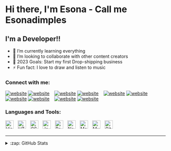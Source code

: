 # Hi there, I'm Esona - Call me Esonadimples


## I'm a Developer!!

- 🌱 I’m currently learning everything
- 👯 I’m looking to collaborate with other content creators
- 🥅 2023 Goals: Start my first Drop-shipping business
- ⚡ Fun fact: I love to draw and listen to music

### Connect with me:

[![website](./img/globe-light.svg)](https://remarkableally.com#gh-light-mode-only)
[![website](./img/globe-dark.svg)](https://remarkableally.com#gh-dark-mode-only)
&nbsp;&nbsp;
[![website](./img/youtube-light.svg)](https://www.youtube.com/channel/UCRRFHzaTXhGkEiy8twVVTpw#gh-light-mode-only)
[![website](./img/youtube-dark.svg)](https://www.youtube.com/channel/UCRRFHzaTXhGkEiy8twVVTpw#gh-dark-mode-only)
&nbsp;&nbsp;
[![website](./img/twitter-light.svg)](https://twitter.com/xoli_kelvin#gh-light-mode-only)
[![website](./img/twitter-dark.svg)](https://twitter.com/xoli_kelvin#gh-dark-mode-only)
&nbsp;&nbsp;
[![website](./img/linkedin-light.svg)](https://linkedin.com/in/xolile-radebe-271a73252#gh-light-mode-only)
[![website](./img/linkedin-dark.svg)](https://www.linkedin.com/in/xolile-radebe-271a73252#gh-dark-mode-only)
&nbsp;&nbsp;
[![website](./img/instagram-light.svg)](https://instagram.com/xoli_kelvin#gh-light-mode-only)
[![website](./img/instagram-dark.svg)](https://instagram.com/xoli_kelvin#gh-dark-mode-only)

### Languages and Tools:

<img align="left" alt="Visual Studio Code" width="26px" src="https://cdn.jsdelivr.net/gh/devicons/devicon/icons/vscode/vscode-original.svg" style="padding-right:10px;" />
<img align="left" alt="HTML5" width="26px" src="https://cdn.jsdelivr.net/gh/devicons/devicon/icons/html5/html5-original.svg" style="padding-right:10px;" />
<img align="left" alt="CSS3" width="26px" src="https://cdn.jsdelivr.net/gh/devicons/devicon/icons/css3/css3-original.svg" style="padding-right:10px;" />
<img align="left" alt="JavaScript" width="26px" src="https://cdn.jsdelivr.net/gh/devicons/devicon/icons/javascript/javascript-original.svg" style="padding-right:10px;" />
<img align="left" alt="React" width="26px" src="https://cdn.jsdelivr.net/gh/devicons/devicon/icons/react/react-original.svg" style="padding-right:10px;" />
<img align="left" alt="Node.js" width="26px" src="https://cdn.jsdelivr.net/gh/devicons/devicon/icons/nodejs/nodejs-original.svg" style="padding-right:10px;" />
<img align="left" alt="MongoDB" width="26px" src="https://cdn.jsdelivr.net/gh/devicons/devicon/icons/mongodb/mongodb-original.svg" style="padding-right:10px;" />
<img align="left" alt="MySQL" width="26px" src="https://cdn.jsdelivr.net/gh/devicons/devicon/icons/mysql/mysql-original.svg" style="padding-right:10px;" />
<img align="left" alt="GitHub" width="26px" src="https://user-images.githubusercontent.com/3369400/139447912-e0f43f33-6d9f-45f8-be46-2df5bbc91289.png" style="padding-right:10px;" />


<br />
<br />

---

<details>
  <summary>:zap: GitHub Stats</summary>

  <img align="left" alt="codeSTACKr's GitHub Stats" src="https://github-readme-stats.vercel.app/api?username=Esonadimples&show_icons=true&hide_border=false&title_color=ff652f&icon_color=FFE400&bg_color=09131B&text_color=ffffff&border_color=0c1a25" />

</details>
